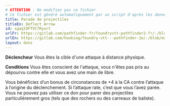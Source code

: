 ```yaml
---
# ATTENTION : Ne modifiez pas ce fichier
# Ce fichier est généré automatiquement par un script d'après les données du module Foundry VTT officiel et de sa traduction
title: Parade de projectiles
titleEn: Deflect Arrow
id: sgaqlDFTVC7Ryurt
urlFr: https://gitlab.com/pathfinder-fr/foundryvtt-pathfinder2-fr/-/blob/master/data/feats/sgaqlDFTVC7Ryurt.htm
urlEn: https://gitlab.com/hooking/foundry-vtt---pathfinder-2e/-/blob/master/packs/data/feats.db/deflect-arrow.json
layout: dons
---
```

**Déclencheur** Vous êtes la cible d'une attaque à distance physique.

**Conditions** Vous êtes conscient de l'attaque, vous n'êtes pas pris au dépourvu contre elle et vous avez une main de libre.

Vous bénéficiez d’un bonus de circonstances de +4 à la CA contre l’attaque à l’origine du déclenchement. Si l’attaque rate, c’est que vous l’avez parée. Vous ne pouvez pas utiliser ce don pour parer des projectiles particulièrement gros (tels que des rochers ou des carreaux de baliste).
